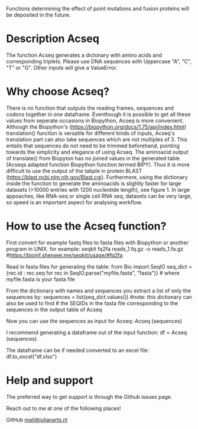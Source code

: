 Functions determining the effect of point mutations and fusion proteins will be deposited in the future.

# Description Acseq
The function Acseq generates a dictonary with amino acids and corresponding triplets. Please use DNA sequences with Uppercase "A", "C", "T" or "G". Other inputs will give a ValueError.

# Why choose Acseq?
There is no function that outputs the reading frames, sequences and codons together in one dataframe. Eventhough it is possible to get all these values from seperate occasions in Biopython, Acseq is more convenient. Although the Biopython's (https://biopython.org/docs/1.75/api/index.html) translation() function is versatile for different kinds of inputs, Acseq's translation part can also take sequences which are not multiples of 3. This entails that sequences do not need to be trimmed beforehand, pointing towards the simplicity and elegance of using Acseq. The aminoacid output of translate() from Biopyton has no joined values in the generated table (Acseqs adapted function Biopython function termed BIPY). Thus it is more difficult to use the output of the tabple in protein BLAST (https://blast.ncbi.nlm.nih.gov/Blast.cgi). Furthermore, using the dictionary inside the function to generate the aminoacids is slightly faster for large datasets (>10000 entries with 1200 nucleotide length), see figure 1. In large appoaches, like RNA-seq or single cell RNA seq, datasets can be very large, so speed is an important aspect for analysing workflow.


# How to use the Acseq function?
First convert for example fastq files to fasta files with Biopython or another program in UNIX.
  for example:
  seqkit fq2fa reads_1.fq.gz -o reads_1.fa.gz #https://bioinf.shenwei.me/seqkit/usage/#fq2fa

Read in fasta files for generating the table: 
  from Bio import SeqIO
  seq_dict = {rec.id : rec.seq for rec in SeqIO.parse("myfile.fasta", "fasta")} # where myfile.fasta is your fasta file

From the dictionary with names and sequences you extract a list of only the sequences by:
  sequences = list(seq_dict.values())
    #note: this dictionary can also be used to find 
    # the SEQIDs in the fasta file corresponding to the sequences in the output table of Acseq

Now you can use the sequences as input for Acseq:
Acseq (sequences)

I recommend generating a dataframe out of the input function:
df = Acseq (sequences)

The dataframe can be if needed converted to an excel file:
df.to_excel("df.xlsx")  

# Help and support
The preferred way to get support is through the Github issues page.

Reach out to me at one of the following places!

GitHub
mail@julianarts.nl

